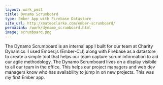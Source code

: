 ```yaml
---
layout: work_post
title: Dynamo Scrumboard
type: Ember App with Firebase Datastore
site_url: http://mateoclarke.com/ember-scrumboard/
permalink: /work/dynamo_scrumboard.html
image: scrumboard.png
---
```


The Dynamo Scrumboard is an internal app I built for our team at Charity Dynamics. I used Ember.js (Ember-CLI) along with Firebase as a datastore to create a simple tool that helps our team capture scrum information to aid our agile methodology. The Dynamo Scrumboard lives on a display visibile to all our team in the office. This helps our project managers and web dev managers know who has availability to jump in on new projects. This was my first Ember app.
